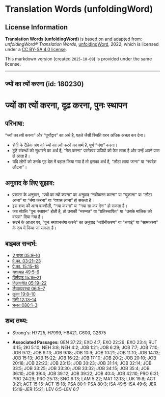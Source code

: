 # Translation Words (unfoldingWord)

## License Information

**Translation Words (unfoldingWord)** is based on and adapted from: _unfoldingWord® Translation Words_, [unfoldingWord](https://unfoldingword.org/utw), 2022, which is licensed under a [CC BY-SA 4.0 license](https://creativecommons.org/licenses/by-sa/4.0/legalcode.en).

This markdown version (created `2025-10-09`) is provided under the same license.



--------------------------------

## ज्यों का त्यों करना (id: 180230)

ज्यों का त्यों करना, दृढ़ करना, पुनः स्थापन
==========================================

परिभाषा:
--------

“ज्यों का त्यों करना” और “पूर्णोद्वार” का अर्थ है, पहले जैसी स्थिति वरन अधिक अच्छा कर देना।

* रोगी के दैहिक अंग को ज्यों का त्यों करने का अर्थ है, पूर्ण “चंगा” करना।
* टूटे संबन्धों को सुधारने का अर्थ है, “मेल करना” परमेश्वर पापियों को फेर लाता है और उन्हें अपने पास ले आता है।
* यदि लोगों को उनके गृह देश में बहाल किया गया है तो इसका अर्थ है, “लौटा लाया जाना” या “स्वदेश लौटना”।

अनुवाद के लिए सुझाव:
--------------------

* प्रकरण के अनुसार, “ज्यों का त्यों करना” का अनुवाद “नवीकरण करना” या “चुकाना” या “लौटा आना” या “चंगा करना” या “वापस लाना” हो सकता है।
* इस शब्द की अन्य वाक्शैली, “नया करना” या “नया सा कर देना” हो सकता है।
* जब संपत्ति "पुनः स्थापन" होती है, तो उसकी "मरम्मत" या "प्रतिस्थापित" या "उसके मालिक को वापस" दिया गया है।
* संदर्भ के आधार पर, "पुनः स्थापनचंगा करने" का अनुवाद "नवीनीकरण" या "चंगाई" या "सामंजस्य" के रूप में किया जा सकता है।

बाइबल सन्दर्भ:
--------------

* [2 राजा 05:8–10](https://ref.ly/2Kgs0:0)
* [प्रे.का. 03:21–23](https://ref.ly/Acts3:21-Acts3:23)
* [प्रे.का. 15:15–18](https://ref.ly/Acts15:15-Acts15:18)
* [यशायाह 49:5–6](https://ref.ly/Isa49:5-Isa49:6)
* [यिर्मयाह 15:19–21](https://ref.ly/Jer15:19-Jer15:21)
* [विलापगीत 05:19–22](https://ref.ly/Lam5:19-Lam5:22)
* [लैव्यव्यवस्था 06:5–7](https://ref.ly/Lev6:5-Lev6:7)
* [लूका 19:8–10](https://ref.ly/Luke19:8-Luke19:10)
* [मत्ती 12:13–14](https://ref.ly/Matt12:13-Matt12:14)
* [भजन 080:1–3](rc://*/tn/help/psa/080/001)

शब्द तथ्य:
----------

* Strong's: H7725, H7999, H8421, G600, G2675

* **Associated Passages:** GEN 37:22; EXO 4:7; EXO 22:26; EXO 23:4; RUT 4:15; 2KI 5:10; NEH 3:8; NEH 4:2; JOB 1:21; JOB 6:29; JOB 7:7; JOB 7:10; JOB 9:12; JOB 9:13; JOB 9:18; JOB 10:9; JOB 10:21; JOB 11:10; JOB 14:13; JOB 15:13; JOB 15:22; JOB 16:22; JOB 17:10; JOB 20:2; JOB 20:10; JOB 20:18; JOB 22:23; JOB 23:13; JOB 30:23; JOB 31:14; JOB 32:14; JOB 33:5; JOB 33:25; JOB 33:30; JOB 33:32; JOB 34:15; JOB 35:4; JOB 36:10; JOB 39:4; JOB 39:12; JOB 39:22; JOB 40:4; JOB 42:10; PRO 6:31; PRO 24:29; PRO 25:13; SNG 6:13; LAM 5:22; MAT 12:13; LUK 19:8; ACT 3:21; ACT 15:15–ACT 15:18; PSA 80:1–PSA 80:3; ISA 49:5–ISA 49:6; JER 15:19–JER 15:21; LEV 6:5–LEV 6:7

